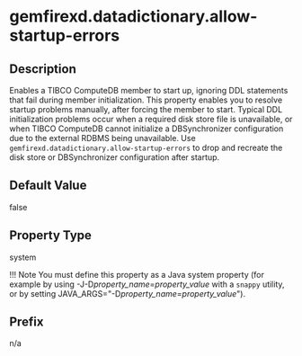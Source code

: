 # gemfirexd.datadictionary.allow-startup-errors

## Description

Enables a TIBCO ComputeDB member to start up, ignoring DDL statements that fail during member initialization. This property enables you to resolve startup problems manually, after forcing the member to start. Typical DDL initialization problems occur when a required disk store file is unavailable, or when TIBCO ComputeDB cannot initialize a DBSynchronizer configuration due to the external RDBMS being unavailable. Use `gemfirexd.datadictionary.allow-startup-errors` to drop and recreate the disk store or DBSynchronizer configuration after startup. <!-- See also [Member Startup Problems](../../troubleshooting.md).-->

## Default Value

false

## Property Type

system

!!! Note
	You must define this property as a Java system property (for example by using -J-D*property_name*=*property_value* with a `snappy` utility, or by setting JAVA_ARGS="-D*property_name*=*property_value*").</p>

## Prefix

n/a
